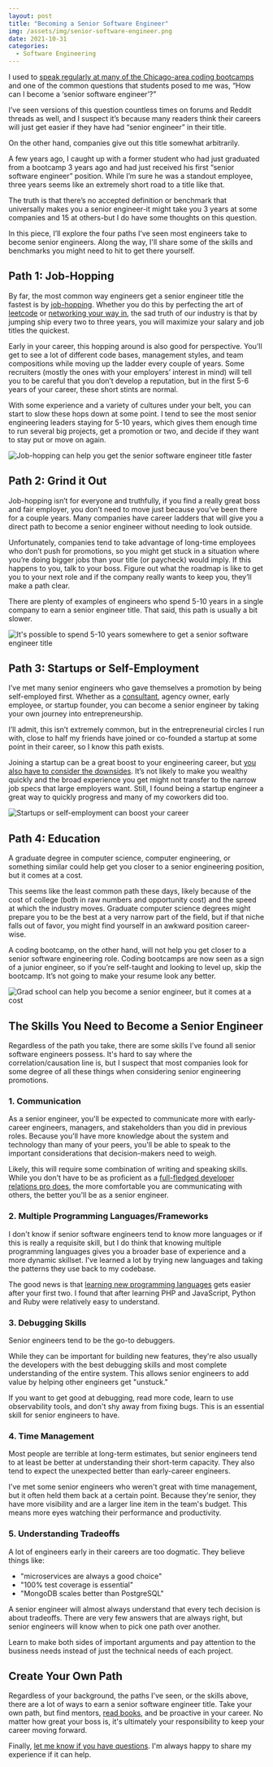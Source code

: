```yaml
---
layout: post
title: "Becoming a Senior Software Engineer"
img: /assets/img/senior-software-engineer.png
date: 2021-10-31
categories:
  - Software Engineering
---
```


I used to [speak regularly at many of the Chicago-area coding bootcamps](https://www.karllhughes.com/posts/graduate-code-bootcamp) and one of the common questions that students posed to me was, “How can I become a ‘senior software engineer’?”

I’ve seen versions of this question countless times on forums and Reddit threads as well, and I suspect it’s because many readers think their careers will just get easier if they have had “senior engineer” in their title.

On the other hand, companies give out this title somewhat arbitrarily.

A few years ago, I caught up with a former student who had just graduated from a bootcamp 3 years ago and had just received his first “senior software engineer” position. While I’m sure he was a standout employee, three years seems like an extremely short road to a title like that.

The truth is that there’s no accepted definition or benchmark that universally makes you a senior engineer-it might take you 3 years at some companies and 15 at others-but I do have some thoughts on this question.

In this piece, I’ll explore the four paths I’ve seen most engineers take to become senior engineers. Along the way, I'll share some of the skills and benchmarks you might need to hit to get there yourself.

## Path 1: Job-Hopping

By far, the most common way engineers get a senior engineer title the fastest is by [job-hopping](https://www.forbes.com/sites/jacquelynsmith/2013/03/08/the-pros-and-cons-of-job-hopping/?sh=2c3e18e247be). Whether you do this by perfecting the art of [leetcode](https://medium.com/@teamblind/about-leetcode-and-the-recruiting-process-in-silicon-valley-d91eab67106) or [networking your way in](https://www.karllhughes.com/posts/the-key-to-networking-keeping-in-touch), the sad truth of our industry is that by jumping ship every two to three years, you will maximize your salary and job titles the quickest.

Early in your career, this hopping around is also good for perspective. You’ll get to see a lot of different code bases, management styles, and team compositions while moving up the ladder every couple of years. Some recruiters (mostly the ones with your employers’ interest in mind) will tell you to be careful that you don’t develop a reputation, but in the first 5-6 years of your career, these short stints are normal.

With some experience and a variety of cultures under your belt, you can start to slow these hops down at some point. I tend to see the most senior engineering leaders staying for 5-10 years, which gives them enough time to run several big projects, get a promotion or two, and decide if they want to stay put or move on again.

![Job-hopping can help you get the senior software engineer title faster](https://i.imgur.com/4tnpfIo.png)

## Path 2: Grind it Out

Job-hopping isn’t for everyone and truthfully, if you find a really great boss and fair employer, you don’t need to move just because you’ve been there for a couple years. Many companies have career ladders that will give you a direct path to become a senior engineer without needing to look outside.

Unfortunately, companies tend to take advantage of long-time employees who don’t push for promotions, so you might get stuck in a situation where you’re doing bigger jobs than your title (or paycheck) would imply. If this happens to you, talk to your boss. Figure out what the roadmap is like to get you to your next role and if the company really wants to keep you, they’ll make a path clear.

There are plenty of examples of engineers who spend 5-10 years in a single company to earn a senior engineer title. That said, this path is usually a bit slower.

![It's possible to spend 5-10 years somewhere to get a senior software engineer title](https://i.imgur.com/xu24gFn.png)

## Path 3: Startups or Self-Employment

I’ve met many senior engineers who gave themselves a promotion by being self-employed first. Whether as a [consultant](https://www.karllhughes.com/posts/startup-consulting), agency owner, early employee, or startup founder, you can become a senior engineer by taking your own journey into entrepreneurship.

I’ll admit, this isn’t extremely common, but in the entrepreneurial circles I run with, close to half my friends have joined or co-founded a startup at some point in their career, so I know this path exists.

Joining a startup can be a great boost to your engineering career, but [you also have to consider the downsides](https://www.karllhughes.com/posts/myths-working-engineer-startup). It’s not likely to make you wealthy quickly and the broad experience you get might not transfer to the narrow job specs that large employers want. Still, I found being a startup engineer a great way to quickly progress and many of my coworkers did too.

![Startups or self-employment can boost your career](https://i.imgur.com/EHE3b1g.png)

## Path 4: Education

A graduate degree in computer science, computer engineering, or something similar could help get you closer to a senior engineering position, but it comes at a cost.

This seems like the least common path these days, likely because of the cost of college (both in raw numbers and opportunity cost) and the speed at which the industry moves. Graduate computer science degrees might prepare you to be the best at a very narrow part of the field, but if that niche falls out of favor, you might find yourself in an awkward position career-wise.

A coding bootcamp, on the other hand, will not help you get closer to a senior software engineering role. Coding bootcamps are now seen as a sign of a junior engineer, so if you’re self-taught and looking to level up, skip the bootcamp. It’s not going to make your resume look any better.

![Grad school can help you become a senior engineer, but it comes at a cost](https://i.imgur.com/d6cUcPY.png)

## The Skills You Need to Become a Senior Engineer

Regardless of the path you take, there are some skills I've found all senior software engineers possess. It's hard to say where the correlation/causation line is, but I suspect that most companies look for some degree of all these things when considering senior engineering promotions.

### 1. Communication

As a senior engineer, you'll be expected to communicate more with early-career engineers, managers, and stakeholders than you did in previous roles. Because you'll have more knowledge about the system and technology than many of your peers, you'll be able to speak to the important considerations that decision-makers need to weigh.

Likely, this will require some combination of writing and speaking skills. While you don't have to be as proficient as a [full-fledged developer relations pro does](https://devrelcareers.com/), the more comfortable you are communicating with others, the better you'll be as a senior engineer.

### 2. Multiple Programming Languages/Frameworks

I don't know if senior software engineers tend to know more languages or if this is really a requisite skill, but I do think that knowing multiple programming languages gives you a broader base of experience and a more dynamic skillset. I've learned a lot by trying new languages and taking the patterns they use back to my codebase.

The good news is that [learning new programming languages](https://kinsta.com/blog/best-programming-language-to-learn/) gets easier after your first two. I found that after learning PHP and JavaScript, Python and Ruby were relatively easy to understand.

### 3. Debugging Skills

Senior engineers tend to be the go-to debuggers.

While they can be important for building new features, they're also usually the developers with the best debugging skills and most complete understanding of the entire system. This allows senior engineers to add value by helping other engineers get "unstuck."

If you want to get good at debugging, read more code, learn to use observability tools, and don't shy away from fixing bugs. This is an essential skill for senior engineers to have.

### 4. Time Management

Most people are terrible at long-term estimates, but senior engineers tend to at least be better at understanding their short-term capacity. They also tend to expect the unexpected better than early-career engineers.

I've met some senior engineers who weren't great with time management, but it often held them back at a certain point. Because they're senior, they have more visibility and are a larger line item in the team's budget. This means more eyes watching their performance and productivity.

### 5. Understanding Tradeoffs

A lot of engineers early in their careers are too dogmatic. They believe things like:

- "microservices are always a good choice"
- "100% test coverage is essential"
- "MongoDB scales better than PostgreSQL"

A senior engineer will almost always understand that every tech decision is about tradeoffs. There are very few answers that are always right, but senior engineers will know when to pick one path over another.

Learn to make both sides of important arguments and pay attention to the business needs instead of just the technical needs of each project.

## Create Your Own Path

Regardless of your background, the paths I've seen, or the skills above, there are a lot of ways to earn a senior software engineer title. Take your own path, but find mentors, [read books](https://www.karllhughes.com/posts/software-engineering-books), and be proactive in your career. No matter how great your boss is, it's ultimately your responsibility to keep your career moving forward.

Finally, [let me know if you have questions](https://twitter.com/KarlLHughes). I'm always happy to share my experience if it can help.
